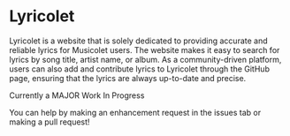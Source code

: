 # Lyricolet

Lyricolet is a website that is solely dedicated to providing accurate and reliable lyrics for Musicolet users. The website makes it easy to search for lyrics by song title, artist name, or album. As a community-driven platform, users can also add and contribute lyrics to Lyricolet through the GitHub page, ensuring that the lyrics are always up-to-date and precise.

Currently a MAJOR Work In Progress

You can help by making an enhancement request in the issues tab or making a pull request!
